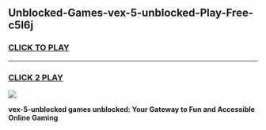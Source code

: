 
## Unblocked-Games-vex-5-unblocked-Play-Free-c5l6j
<h3>
<a href="https://premium76.site?title=vex-5-unblocked&ref=22A">CLICK TO PLAY</a></h3>
<hr>

<h3>
<a href="https://premium76.site?title=vex-5-unblocked&ref=22A">CLICK 2 PLAY</a>
  
</h3>

<a href="https://premium76.site?title=vex-5-unblocked&ref=22A"><img src="https://clearcache.store/games.png"></a>


**vex-5-unblocked games unblocked: Your Gateway to Fun and Accessible Online Gaming**
